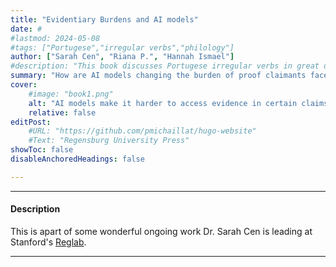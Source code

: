 ```yaml
---
title: "Evidentiary Burdens and AI models" 
date: #
#lastmod: 2024-05-08
#tags: ["Portugese","irregular verbs","philology"]
author: ["Sarah Cen", "Riana P.", "Hannah Ismael"]
#description: "This book discusses Portugese irregular verbs in great details."
summary: "How are AI models changing the burden of proof claimants face when litigating against an AI model?"
cover:
    #image: "book1.png"
    alt: "AI models make it harder to access evidence in certain claims. How?" 
    relative: false
editPost:
    #URL: "https://github.com/pmichaillat/hugo-website"
    #Text: "Regensburg University Press"
showToc: false
disableAnchoredHeadings: false

---
```


---

#### Description

This is apart of some wonderful ongoing work Dr. Sarah Cen is leading at Stanford's [Reglab](https://reglab.stanford.edu). 

---


